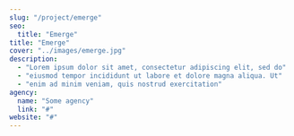 ```yaml
---
slug: "/project/emerge"
seo:
  title: "Emerge"
title: "Emerge"
cover: "../images/emerge.jpg"
description:
  - "Lorem ipsum dolor sit amet, consectetur adipiscing elit, sed do"
  - "eiusmod tempor incididunt ut labore et dolore magna aliqua. Ut"
  - "enim ad minim veniam, quis nostrud exercitation"
agency:
  name: "Some agency"
  link: "#"
website: "#"
---
```

